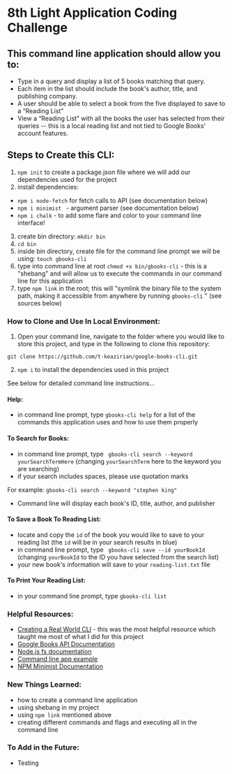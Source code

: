 # 8th Light Application Coding Challenge

## This command line application should allow you to:

- Type in a query and display a list of 5 books matching that query.
- Each item in the list should include the book's author, title, and publishing company.
- A user should be able to select a book from the five displayed to save to a “Reading List”
- View a “Reading List” with all the books the user has selected from their queries -- this is a local reading list and not tied to Google Books' account features.

## Steps to Create this CLI:

1. `npm init` to create a package.json file where we will add our dependencies used for the project
2. install dependencies:

- `npm i node-fetch` for fetch calls to API (see documentation below)
- `npm i minimist ` - argument parser (see documentation below)
- `npm i chalk` - to add some flare and color to your command line interface!

3. create bin directory: `mkdir bin`
4. `cd bin`
5. inside bin directory, create file for the command line prompt we will be using: `touch gbooks-cli`
6. type into command line at root `chmod +x bin/gbooks-cli` - this is a "shebang" and will allow us to execute the commands in our command line for this application
7. type `npm link` in the root; this will "symlink the binary file to the system path, making it accessible from anywhere by running `gbooks-cli` " (see sources below)

### How to Clone and Use In Local Environment:

1. Open your command line, navigate to the folder where you would like to store this project, and type in the following to clone this repository:

`git clone https://github.com/t-keazirian/google-books-cli.git`

2. `npm i` to install the dependencies used in this project 

See below for detailed command line instructions...

#### Help:

- in command line prompt, type `gbooks-cli help` for a list of the commands this application uses and how to use them properly

#### To Search for Books:

- in command line prompt, type ` gbooks-cli search --keyword yourSearchTermHere` (changing `yourSearchTerm` here to the keyword you are searching)
- if your search includes spaces, please use quotation marks

For example: `gbooks-cli search --keyword "stephen king"`

- Command line will display each book's ID, title, author, and publisher

#### To Save a Book To Reading List:

- locate and copy the `id` of the book you would like to save to your reading list (the `id` will be in your search results in blue)
- in command line prompt, type ` gbooks-cli save --id yourBookId` (changing `yourBookId` to the ID you have selected from the search list)
- your new book's information will save to your `reading-list.txt` file

#### To Print Your Reading List:

- in your command line prompt, type `gbooks-cli list`

### Helpful Resources:

- [Creating a Real World CLI](https://timber.io/blog/creating-a-real-world-cli-app-with-node/) - this was the most helpful resource which taught me most of what I did for this project
- [Google Books API Documentation](https://developers.google.com/books/docs/overview)
- [Node.js fs documentation](https://nodejs.org/api/fs.html)
- [Command line app example](https://pusher.com/tutorials/node-command-line-app)
- [NPM Minimist Documentation](https://www.npmjs.com/package/minimist)

### New Things Learned:

- how to create a command line application
- using shebang in my project
- using `npm link` mentioned above
- creating different commands and flags and executing all in the command line

### To Add in the Future:

- Testing
